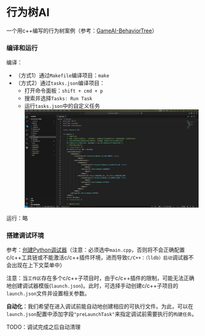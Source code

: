 # 行为树AI

一个用c++编写的行为树案例（参考：[GameAI-BehaviorTree](https://github.com/zzwzfy/GameAI-BehaviorTree)）

### 编译和运行
编译：
* （方式1）通过`Makefile`编译项目：`make`
* （方式2）通过`tasks.json`编译项目：
  * 打开命令面板：`shift + cmd + p`
  * 搜索并选择`Tasks: Run Task`
  * 运行`tasks.json`中的自定义任务
  ![gif](../images/vscode/vscode_run_tasks.gif)

运行：略

### 搭建调试环境
参考：[创建Python调试器](../alieninvasion/README.md#搭建调试环境)（注意：必须选中`main.cpp`，否则将不会正确配置c/c++工具链或不能激活c/c++插件环境，进而导致`C/C++：（lldb）启动`调试器不会出现在上下文菜单中）

注意：当`工作区`存在多个c/c++子项目时，由于c/c++插件的限制，可能无法正确地创建调试器模版(`launch.json`)。此时，可选择手动创建c/c++子项目的`launch.json`文件并设置相关参数。

**自动化**：我们希望在进入调试前能自动地创建相应的可执行文件。为此，可以在`launch.json`配置中添加字段`"preLaunchTask"`来指定调试前需要执行的`构建任务`。

TODO：调试完成之后自动清理